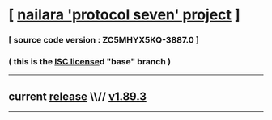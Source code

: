 
# [ [nailara 'protocol seven' project](http://nailara.network/) ]

### [ source code version : ZC5MHYX5KQ-3887.0 ]

### ( this is the [ISC license](license)d "base" branch )
---
## current [release](https://github.com/nailara-technologies/protocol-7/releases) \\\\// [v1.89.3](https://github.com/nailara-technologies/protocol-7/releases/tag/v1.89.3)
---
